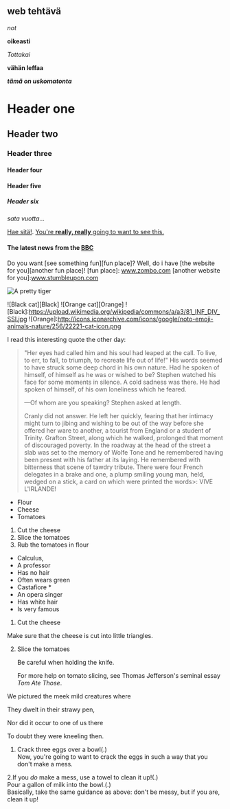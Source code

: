 ## <Aleksi Saarimaa> web tehtävä

_not_

**oikeasti**

_Tottakai_

**vähän leffaa**

**_tämä on uskomatonta_**

# Header one
## Header two
### Header three
#### Header four
#### Header five
##### Header six

_sata vuotta..._

 [Hae sitä!](www.google.com).
 [You're **really, really** going to want to see this.](www.dailykitten.com )
 
 #### The latest news from the [BBC](www.bbc.com/news)
 
 Do you want [see something fun][fun place]?
Well, do i have [the website for you][another fun place]!
[fun place]: www.zombo.com 
[another website for you]:www.stumbleupon.com

![A pretty tiger](https://upload.wikimedia.org/wikipedia/commons/5/56/Tiger.50.jpg)

![Black cat][Black]
![Orange cat][Orange]
![Black]:https://upload.wikimedia.org/wikipedia/commons/a/a3/81_INF_DIV_SSI.jpg
![Orange]:http://icons.iconarchive.com/icons/google/noto-emoji-animals-nature/256/22221-cat-icon.png

I read this interesting quote the other day:
>"Her eyes had called him and his soul had leaped at the call. To live, to err, to fall, to triumph, to recreate life out of life!"
> His words seemed to have struck some deep chord in his own nature. Had he spoken
of himself, of himself as he was or wished to be? Stephen watched his face for some
moments in silence. A cold sadness was there. He had spoken of himself, of his own
loneliness which he feared.
>
> —Of whom are you speaking? Stephen asked at length.
>
> Cranly did not answer.
>He left her quickly, fearing that her intimacy might turn to jibing and wishing to be out of the way before she offered her ware to another, a tourist from England or a student of Trinity. Grafton Street, along which he walked, prolonged that moment of discouraged poverty. In the roadway at the head of the street a slab was set to the memory of Wolfe Tone and he remembered having been present with his father at its laying. He remembered with bitterness that scene of tawdry tribute. There were four French delegates in a brake and one, a plump smiling young man, held, wedged on a stick, a card on which were printed the words>: VIVE L'IRLANDE!
* Flour
* Cheese
* Tomatoes
1. Cut the cheese
2. Slice the tomatoes
3. Rub the tomatoes in flour
* Calculus,
 * A professor
 * Has no hair
 * Often wears green
* Castafiore *
 * An opera singer 
 * Has white hair
 * Is very famous
 
 1. Cut the cheese
  
 Make sure that the cheese is cut into little triangles.

2. Slice the tomatoes
  
    Be careful when holding the knife.
  
     For more help on tomato slicing, see Thomas Jefferson's seminal essay _Tom Ate Those_.

We pictured the meek mild creatures where

They dwelt in their strawy pen,

Nor did it occur to one of us there

To doubt they were kneeling then.

1. Crack three eggs over a bowl(.)  
 Now, you're going to want to crack the eggs in such a way that you don't make a mess.

2.If you _do_ make a mess, use a towel to clean it up!(.)  
  Pour a gallon of milk into the bowl.(.)  
Basically, take the same guidance as above: don't be messy, but if you are, clean it up!





